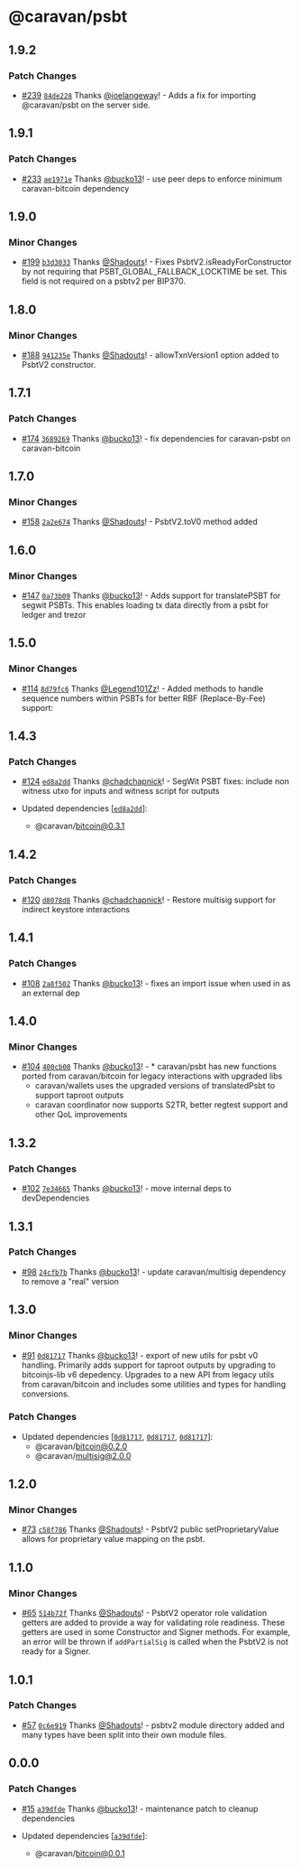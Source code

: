 # @caravan/psbt

## 1.9.2

### Patch Changes

- [#239](https://github.com/caravan-bitcoin/caravan/pull/239) [`84de228`](https://github.com/caravan-bitcoin/caravan/commit/84de2287ccbfe9033b5bde46c23cb1b50c41face) Thanks [@joelangeway](https://github.com/joelangeway)! - Adds a fix for importing @caravan/psbt on the server side.

## 1.9.1

### Patch Changes

- [#233](https://github.com/caravan-bitcoin/caravan/pull/233) [`ae1971e`](https://github.com/caravan-bitcoin/caravan/commit/ae1971ed3f0f83095c92b5f86f0d58fa1fafa882) Thanks [@bucko13](https://github.com/bucko13)! - use peer deps to enforce minimum caravan-bitcoin dependency

## 1.9.0

### Minor Changes

- [#199](https://github.com/caravan-bitcoin/caravan/pull/199) [`b3d3033`](https://github.com/caravan-bitcoin/caravan/commit/b3d3033f807bf41c270af890ba8459ff31263ac0) Thanks [@Shadouts](https://github.com/Shadouts)! - Fixes PsbtV2.isReadyForConstructor by not requiring that PSBT_GLOBAL_FALLBACK_LOCKTIME be set. This field is not required on a psbtv2 per BIP370.

## 1.8.0

### Minor Changes

- [#188](https://github.com/caravan-bitcoin/caravan/pull/188) [`941235e`](https://github.com/caravan-bitcoin/caravan/commit/941235e4c9cfff5e33dbb676a079a71d6a6eaee6) Thanks [@Shadouts](https://github.com/Shadouts)! - allowTxnVersion1 option added to PsbtV2 constructor.

## 1.7.1

### Patch Changes

- [#174](https://github.com/caravan-bitcoin/caravan/pull/174) [`3689269`](https://github.com/caravan-bitcoin/caravan/commit/3689269ae1d35678cb4257f1f68b5fc6bd161375) Thanks [@bucko13](https://github.com/bucko13)! - fix dependencies for caravan-psbt on caravan-bitcoin

## 1.7.0

### Minor Changes

- [#158](https://github.com/caravan-bitcoin/caravan/pull/158) [`2a2e674`](https://github.com/caravan-bitcoin/caravan/commit/2a2e6748694301cf83806b173cd2dbea365a3089) Thanks [@Shadouts](https://github.com/Shadouts)! - PsbtV2.toV0 method added

## 1.6.0

### Minor Changes

- [#147](https://github.com/caravan-bitcoin/caravan/pull/147) [`0a73b09`](https://github.com/caravan-bitcoin/caravan/commit/0a73b094984fd59c7564eda0fa31eb8f05b96927) Thanks [@bucko13](https://github.com/bucko13)! - Adds support for translatePSBT for segwit PSBTs. This enables loading tx data directly from a psbt for ledger and trezor

## 1.5.0

### Minor Changes

- [#114](https://github.com/caravan-bitcoin/caravan/pull/114) [`8d79fc6`](https://github.com/caravan-bitcoin/caravan/commit/8d79fc6cfbd63bee37f076c4396a94d30e412e6f) Thanks [@Legend101Zz](https://github.com/Legend101Zz)! - Added methods to handle sequence numbers within PSBTs for better RBF (Replace-By-Fee) support:

## 1.4.3

### Patch Changes

- [#124](https://github.com/caravan-bitcoin/caravan/pull/124) [`ed8a2dd`](https://github.com/caravan-bitcoin/caravan/commit/ed8a2dd5cc53cee30fef430d2b02ae616e76376d) Thanks [@chadchapnick](https://github.com/chadchapnick)! - SegWit PSBT fixes: include non witness utxo for inputs and witness script for outputs

- Updated dependencies [[`ed8a2dd`](https://github.com/caravan-bitcoin/caravan/commit/ed8a2dd5cc53cee30fef430d2b02ae616e76376d)]:
  - @caravan/bitcoin@0.3.1

## 1.4.2

### Patch Changes

- [#120](https://github.com/caravan-bitcoin/caravan/pull/120) [`d8078d8`](https://github.com/caravan-bitcoin/caravan/commit/d8078d80cdbf7d2ebd131e6f9253572a6a133d34) Thanks [@chadchapnick](https://github.com/chadchapnick)! - Restore multisig support for indirect keystore interactions

## 1.4.1

### Patch Changes

- [#108](https://github.com/caravan-bitcoin/caravan/pull/108) [`2a8f502`](https://github.com/caravan-bitcoin/caravan/commit/2a8f5022119dea9ce04903a2f1866de66fc39940) Thanks [@bucko13](https://github.com/bucko13)! - fixes an import issue when used in as an external dep

## 1.4.0

### Minor Changes

- [#104](https://github.com/caravan-bitcoin/caravan/pull/104) [`400cb08`](https://github.com/caravan-bitcoin/caravan/commit/400cb084f58d1549a7eee2ce35f3f8683f79f975) Thanks [@bucko13](https://github.com/bucko13)! - \* caravan/psbt has new functions ported from caravan/bitcoin for legacy interactions with upgraded libs
  - caravan/wallets uses the upgraded versions of translatedPsbt to support taproot outputs
  - caravan coordinator now supports S2TR, better regtest support and other QoL improvements

## 1.3.2

### Patch Changes

- [#102](https://github.com/caravan-bitcoin/caravan/pull/102) [`7e34665`](https://github.com/caravan-bitcoin/caravan/commit/7e34665ec9c220407cb1713eaaea5c41bed26b1f) Thanks [@bucko13](https://github.com/bucko13)! - move internal deps to devDependencies

## 1.3.1

### Patch Changes

- [#98](https://github.com/caravan-bitcoin/caravan/pull/98) [`24cfb7b`](https://github.com/caravan-bitcoin/caravan/commit/24cfb7bd41c6f767c195f40044d0377edcd6dff4) Thanks [@bucko13](https://github.com/bucko13)! - update caravan/multisig dependency to remove a "real" version

## 1.3.0

### Minor Changes

- [#91](https://github.com/caravan-bitcoin/caravan/pull/91) [`0d81717`](https://github.com/caravan-bitcoin/caravan/commit/0d81717fade918ec337093e3dc4c3862662d20c3) Thanks [@bucko13](https://github.com/bucko13)! - export of new utils for psbt v0 handling. Primarily adds support for taproot outputs by upgrading to bitcoinjs-lib v6 depedency. Upgrades to a new API from legacy utils from caravan/bitcoin and includes some utilities and types for handling conversions.

### Patch Changes

- Updated dependencies [[`0d81717`](https://github.com/caravan-bitcoin/caravan/commit/0d81717fade918ec337093e3dc4c3862662d20c3), [`0d81717`](https://github.com/caravan-bitcoin/caravan/commit/0d81717fade918ec337093e3dc4c3862662d20c3), [`0d81717`](https://github.com/caravan-bitcoin/caravan/commit/0d81717fade918ec337093e3dc4c3862662d20c3)]:
  - @caravan/bitcoin@0.2.0
  - @caravan/multisig@2.0.0

## 1.2.0

### Minor Changes

- [#73](https://github.com/caravan-bitcoin/caravan/pull/73) [`c58f786`](https://github.com/caravan-bitcoin/caravan/commit/c58f786c3409795e12a17a4fe9a3ff4fbf7c6517) Thanks [@Shadouts](https://github.com/Shadouts)! - PsbtV2 public setProprietaryValue allows for proprietary value mapping on the psbt.

## 1.1.0

### Minor Changes

- [#65](https://github.com/caravan-bitcoin/caravan/pull/65) [`514b72f`](https://github.com/caravan-bitcoin/caravan/commit/514b72fe071ee39db833d4d6b6c4a95df288008e) Thanks [@Shadouts](https://github.com/Shadouts)! - PsbtV2 operator role validation getters are added to provide a way for validating role readiness. These getters are used in some Constructor and Signer methods. For example, an error will be thrown if `addPartialSig` is called when the PsbtV2 is not ready for a Signer.

## 1.0.1

### Patch Changes

- [#57](https://github.com/caravan-bitcoin/caravan/pull/57) [`0c6e919`](https://github.com/caravan-bitcoin/caravan/commit/0c6e91936724fa76651d0baf16f5a4e52d375718) Thanks [@Shadouts](https://github.com/Shadouts)! - psbtv2 module directory added and many types have been split into their own module files.

## 0.0.0

### Patch Changes

- [#15](https://github.com/caravan-bitcoin/caravan/pull/15) [`a39dfde`](https://github.com/caravan-bitcoin/caravan/commit/a39dfde2aab9908370bc5eea032960b1939f1e14) Thanks [@bucko13](https://github.com/bucko13)! - maintenance patch to cleanup dependencies

- Updated dependencies [[`a39dfde`](https://github.com/caravan-bitcoin/caravan/commit/a39dfde2aab9908370bc5eea032960b1939f1e14)]:
  - @caravan/bitcoin@0.0.1
